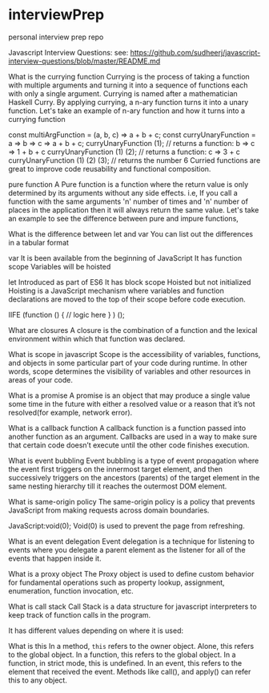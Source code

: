# interviewPrep
personal interview prep repo

Javascript Interview Questions:
see: https://github.com/sudheerj/javascript-interview-questions/blob/master/README.md

What is the currying function
Currying is the process of taking a function with multiple arguments and turning it into a sequence of functions each with only a single argument. Currying is named after a mathematician Haskell Curry. By applying currying, a n-ary function turns it into a unary function. Let's take an example of n-ary function and how it turns into a currying function

const multiArgFunction = (a, b, c) => a + b + c;
const curryUnaryFunction = a => b => c => a + b + c;
curryUnaryFunction (1); // returns a function: b => c =>  1 + b + c
curryUnaryFunction (1) (2); // returns a function: c => 3 + c
curryUnaryFunction (1) (2) (3); // returns the number 6
Curried functions are great to improve code reusability and functional composition.

pure function
A Pure function is a function where the return value is only determined by its arguments without any side effects. i.e, If you call a function with the same arguments 'n' number of times and 'n' number of places in the application then it will always return the same value. Let's take an example to see the difference between pure and impure functions,

What is the difference between let and var
You can list out the differences in a tabular format

var
It is been available from the beginning of JavaScript
It has function scope
Variables will be hoisted

let
Introduced as part of ES6
It has block scope
Hoisted but not initialized
Hoisting is a JavaScript mechanism where variables and function declarations are moved to the top of their scope before code execution.

IIFE
(function ()
    {
      // logic here
    }
 )
();

What are closures
A closure is the combination of a function and the lexical environment within which that function was declared.

What is scope in javascript
Scope is the accessibility of variables, functions, and objects in some particular part of your code during runtime. In other words, scope determines the visibility of variables and other resources in areas of your code.

What is a promise
A promise is an object that may produce a single value some time in the future with either a resolved value or a reason that it’s not resolved(for example, network error).

What is a callback function
A callback function is a function passed into another function as an argument. Callbacks are used in a way to make sure that certain code doesn’t execute until the other code finishes execution.

What is event bubbling
Event bubbling is a type of event propagation where the event first triggers on the innermost target element, and then successively triggers on the ancestors (parents) of the target element in the same nesting hierarchy till it reaches the outermost DOM element.

What is same-origin policy
The same-origin policy is a policy that prevents JavaScript from making requests across domain boundaries.

JavaScript:void(0);
Void(0) is used to prevent the page from refreshing.

What is an event delegation
Event delegation is a technique for listening to events where you delegate a parent element as the listener for all of the events that happen inside it.

What is a proxy object
The Proxy object is used to define custom behavior for fundamental operations such as property lookup, assignment, enumeration, function invocation, etc.

What is call stack
Call Stack is a data structure for javascript interpreters to keep track of function calls in the program.

It has different values depending on where it is used:

What is this
In a method, `this` refers to the owner object.
Alone, this refers to the global object.
In a function, this refers to the global object.
In a function, in strict mode, this is undefined.
In an event, this refers to the element that received the event.
Methods like call(), and apply() can refer this to any object.
